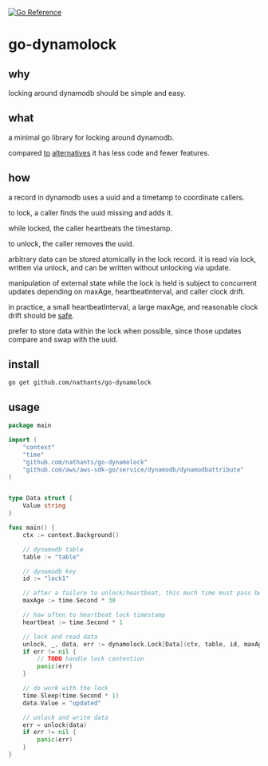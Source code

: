 [![Go Reference](https://pkg.go.dev/badge/github.com/nathants/go-dynamolock.svg)](https://pkg.go.dev/github.com/nathants/go-dynamolock)

# go-dynamolock

## why

locking around dynamodb should be simple and easy.

## what

a minimal go library for locking around dynamodb.

compared [to](https://github.com/cirello-io/dynamolock) [alternatives](https://github.com/Clever/dynamodb-lock-go) it has less code and fewer features.

## how

a record in dynamodb uses a uuid and a timetamp to coordinate callers.

to lock, a caller finds the uuid missing and adds it.

while locked, the caller heartbeats the timestamp.

to unlock, the caller removes the uuid.

arbitrary data can be stored atomically in the lock record. it is read via lock, written via unlock, and can be written without unlocking via update.

manipulation of external state while the lock is held is subject to concurrent updates depending on maxAge, heartbeatInterval, and caller clock drift.

in practice, a small heartbeatInterval, a large maxAge, and reasonable clock drift should be [safe](https://en.wikipedia.org/wiki/Lease_(computer_science)).

prefer to store data within the lock when possible, since those updates compare and swap with the uuid.

## install

`go get github.com/nathants/go-dynamolock`

## usage

```go
package main

import (
	"context"
	"time"
	"github.com/nathants/go-dynamolock"
	"github.com/aws/aws-sdk-go/service/dynamodb/dynamodbattribute"
)


type Data struct {
    Value string
}

func main() {
	ctx := context.Background()

	// dynamodb table
	table := "table"

	// dynamodb key
	id := "lock1"

	// after a failure to unlock/heartbeat, this much time must pass before lock is available
	maxAge := time.Second * 30

	// how often to heartbeat lock timestamp
	heartbeat := time.Second * 1

	// lock and read data
	unlock, _, data, err := dynamolock.Lock[Data](ctx, table, id, maxAge, heartbeat)
	if err != nil {
		// TODO handle lock contention
		panic(err)
	}

	// do work with the lock
	time.Sleep(time.Second * 1)
	data.Value = "updated"

	// unlock and write data
	err = unlock(data)
	if err != nil {
		panic(err)
	}
}

```
